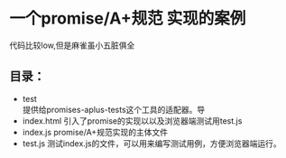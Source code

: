 # 一个promise/A+规范 实现的案例
代码比较low,但是麻雀虽小五脏俱全

## 目录：

- test  
提供给promises-aplus-tests这个工具的适配器。导
- index.html 
引入了promise的实现以以及浏览器端测试用test.js
- index.js
promise/A+规范实现的主体文件
- test.js
测试index.js的文件，可以用来编写测试用例，方便浏览器端运行。